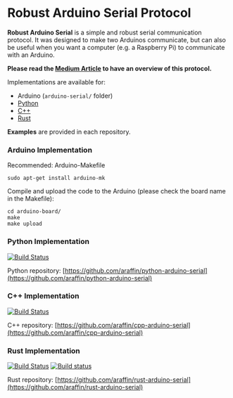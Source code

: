 # Robust Arduino Serial Protocol

**Robust Arduino Serial** is a simple and robust serial communication protocol. It was designed to make two Arduinos communicate, but can also be useful when you want a computer (e.g. a Raspberry Pi) to communicate with an Arduino.

**Please read the [Medium Article](https://medium.com/@araffin/simple-and-robust-computer-arduino-serial-communication-f91b95596788) to have an overview of this protocol.**

Implementations are available for:

- Arduino (`arduino-serial/` folder)
- [Python](https://github.com/araffin/python-arduino-serial)
- [C++](https://github.com/araffin/cpp-arduino-serial)
- [Rust](https://github.com/araffin/rust-arduino-serial)


**Examples** are provided in each repository.

### Arduino Implementation

Recommended: Arduino-Makefile
```
sudo apt-get install arduino-mk
```

Compile and upload the code to the Arduino (please check the board name in the Makefile):
```
cd arduino-board/
make
make upload
```

### Python Implementation

[![Build Status](https://travis-ci.org/araffin/python-arduino-serial.svg?branch=master)](https://travis-ci.org/araffin/python-arduino-serial)

Python repository: [https://github.com/araffin/python-arduino-serial](https://github.com/araffin/python-arduino-serial)

### C++ Implementation

[![Build Status](https://travis-ci.org/araffin/cpp-arduino-serial.svg?branch=master)](https://travis-ci.org/araffin/cpp-arduino-serial)


C++ repository: [https://github.com/araffin/cpp-arduino-serial](https://github.com/araffin/cpp-arduino-serial)


### Rust Implementation

[![Build Status](https://travis-ci.org/araffin/rust-arduino-serial.svg?branch=master)](https://travis-ci.org/araffin/rust-arduino-serial) [![Build status](https://ci.appveyor.com/api/projects/status/h0ejgesat0nnpahc/branch/master?svg=true)](https://ci.appveyor.com/project/araffin/rust-arduino-serial/branch/master)

Rust repository: [https://github.com/araffin/rust-arduino-serial](https://github.com/araffin/rust-arduino-serial)
